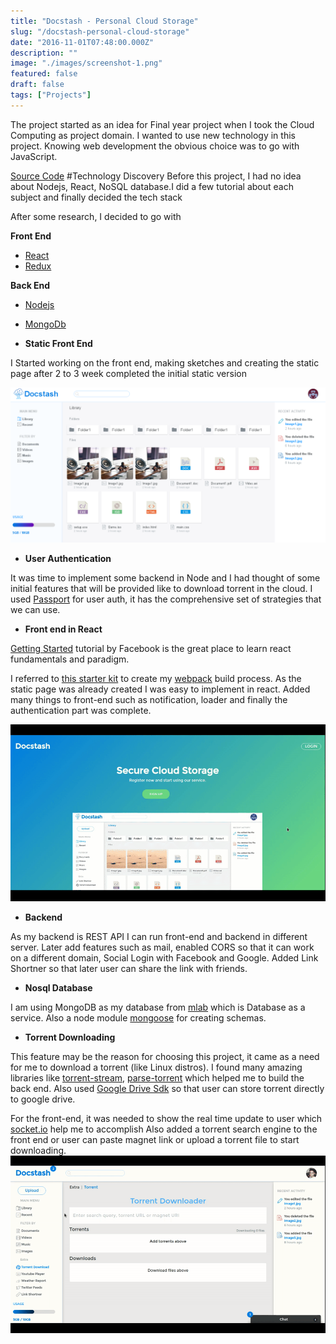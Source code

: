 ```yaml
---
title: "Docstash - Personal Cloud Storage"
slug: "/docstash-personal-cloud-storage"
date: "2016-11-01T07:48:00.000Z"
description: ""
image: "./images/screenshot-1.png"
featured: false
draft: false
tags: ["Projects"]
---
```


The project started as an idea for Final year project when I took the Cloud Computing as project domain.
I wanted to use new technology in this project. Knowing web development the obvious choice was to go with JavaScript.

[Source Code](https://github.com/rakshans1/docstash)
#Technology Discovery
Before this project, I had no idea about Nodejs, React, NoSQL database.I did a few tutorial about each subject and finally decided the tech stack

After some research, I decided to go with

**Front End**

- [React](https://facebook.github.io/react/)
- [Redux](https://github.com/reactjs/redux)

**Back End**

- [Nodejs](https://nodejs.org)
- [MongoDb](https://www.mongodb.com/)

- **Static Front End**

I Started working on the front end, making sketches and creating the static page after 2 to 3 week completed the initial static version

![Docstash Static Version](./images/screenshot.png)

- **User Authentication**

It was time to implement some backend in Node and I had thought of some initial features that will be provided like to download torrent in the cloud.
I used [Passport](http://passportjs.org/) for user auth, it has the comprehensive set of strategies that we can use.

- **Front end in React**

[Getting Started](https://facebook.github.io/react/tutorial/tutorial.html#getting-started) tutorial by Facebook is the great place to learn react fundamentals and paradigm.

I referred to [this starter kit](https://github.com/coryhouse/react-slingshot) to create my [webpack](https://webpack.github.io) build process.
As the static page was already created I was easy to implement in react. Added many things to front-end such as notification, loader and finally the authentication part was complete.

![Docstash Authentication](./images/source.gif)

- **Backend**

As my backend is REST API I can run front-end and backend in different server. Later add features such as mail, enabled CORS so that it can work on a different domain, Social Login with Facebook and Google.
Added Link Shortner so that later user can share the link with friends.

- **Nosql Database**

I am using MongoDB as my database from [mlab](https://mlab.com/) which is Database as a service. Also a node module [mongoose](http://mongoosejs.com/) for creating schemas.

- **Torrent Downloading**

This feature may be the reason for choosing this project, it came as a need for me to download a torrent (like Linux distros). I found many amazing libraries like [torrent-stream](https://github.com/mafintosh/torrent-stream), [parse-torrent](https://github.com/feross/parse-torrent) which helped me to build the back end. Also used [Google Drive Sdk](https://github.com/google/google-api-nodejs-client) so that user can store torrent directly to google drive.

For the front-end, it was needed to show the real time update to user which [socket.io](http://socket.io/) help me to accomplish
Also added a torrent search engine to the front end or user can paste magnet link or upload a torrent file to start downloading.
![Docstash Torrent Download](./images/source-1.gif)
